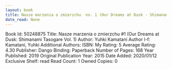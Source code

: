 ```yaml
---
layout: book
title: Nasze marzenia o zmierzchu  no. 1 (Our Dreams at Dusk - Shimanami Tasogare Vol. 1)
date_read: None
---
```


Book Id: 50248875
Title: Nasze marzenia o zmierzchu #1 (Our Dreams at Dusk: Shimanami Tasogare Vol. 1)
Author: Yuhki Kamatani
Author l-f: Kamatani, Yuhki
Additional Authors: 
ISBN: 
My Rating: 5
Average Rating: 4.30
Publisher: Dango
Binding: Paperback
Number of Pages: 168
Year Published: 2019
Original Publication Year: 2015
Date Added: 2020/01/12
Exclusive Shelf: read
Read Count: 1
Owned Copies: 0

